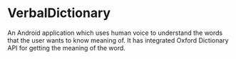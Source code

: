 # VerbalDictionary
An Android application which uses human voice to understand the words that the user wants to know meaning of. It has integrated Oxford Dictionary API for getting the meaning of the word.
